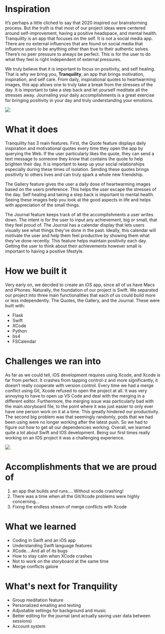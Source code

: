 # Inspiration
It’s perhaps a little cliched to say that 2020 inspired our brainstorming process. But the truth is that most of our project ideas were centered around self-improvement, having a positive headspace, and mental health. Tranquility is an app that focuses on the self. It is not a social media app. There are no external influences that are found on social media that influence users to be anything other than true to their authentic selves. There’s no peer pressure to always be perfect. This is for the user to do what they feel is right independent of external pressures. 

We truly believe that it is important to focus on positivity, and self healing. That is why we bring you, **Tranquility**, an app that brings motivation, inspiration, and self care.  From daily, inspirational quotes to heartwarming images, this app allows one to truly take a break from the stresses of the day. It is important to take a step back and let yourself meditate all the stresses away. Journaling your daily accomplishments is a great exercise for bringing positivity in your day and truly understanding your emotions. 

![](https://media.giphy.com/media/DBbPjLMsQPruMkDcrd/giphy.gif)

# What it does
Tranquility has 3 main features. 
First, the Quote feature displays daily inspiration and motivational quotes every time they open the app by querying the Web. If the user particularly likes the quote, they can send a text message to someone they know that contains the quote to help brighten their day. It is important to keep up your social relationships especially during these times of isolation. Sending these quotes brings positivity to others lives and can truly spark a whole new friendship.  

The Gallery feature gives the user a daily dose of heartwarming images based on the users preference. This helps the user escape the stresses of the day. Self healing and taking a step back is important to mental health. Seeing these images help you look at the good aspects in life and helps with appreciation of the small things. 

The Journal feature keeps track of all the accomplishments a user writes down. The intent is for the user to input any achievement, big or small, that they feel proud of. The Journal has a calendar display that lets users visually see what things they’ve done in the past. Ideally, this calendar will motívate the user and help them feel productive by showing them what they’ve done recently. This feature helps maintain positivity each day. Getting the user to think about their achievements however small is important to having a positive lifestyle. 



# How we built it
Very early on, we decided to create an iOS app, since all of us have Macs and iPhones. Naturally, the foundation of our project is Swift. We separated our project into three main functionalities that each of us could build more or less independently. The Quotes, the Gallery, and the Journal. These were built with:
- Flask
- Swift
- XCode
- Python
- bs4
- FSCalendar 

# Challenges we ran into
As far as we could tell, iOS development requires using Xcode, and Xcode is far from perfect. It crashes from tapping control-z and more significantly, it doesn’t really cooperate with version control. Every time we had a merge conflict using Git, Xcode refused to open the project at all. It was very annoying to have to open up VS Code and deal with the merging in a different editor.  Furthermore, the merging issue was particularly bad with the main.storyboard file, to the point where it was just easier to only ever have one person work on it at a time. This greatly hindered our productivity. The second big problem was that seemingly randomly, pods that we had been using were no longer working after the latest push. So we had to figure out how to get all our dependencies working. Overall, we learned quite a lot about Swift and IOS development. Being our first times really working on an IOS project it was a challenging experience.

![](https://media.giphy.com/media/l1J9NRpOeS7i54xnW/giphy.gif)

# Accomplishments that we are proud of
1. an app that builds and runs…. Without xcode crashing!
2. There was a time when all the Git/Xcode problems were highly concerning…
3. Fixing the endless stream of merge conflicts with Xcode
 
# What we learned
- Coding in Swift and an iOS app 
- Understanding Swift language features
- XCode… And all of its bugs
- How to stay calm when XCode crashes
- Not to work on the storyboard at the same time
- Merge conflicts galore

# What's next for Tranquility
- Group meditation feature
- Personalized emailing and texting 
- Adjustable settings for background and music
- Better editing for the journal (and actually saving user data between sessions)
- Account system

